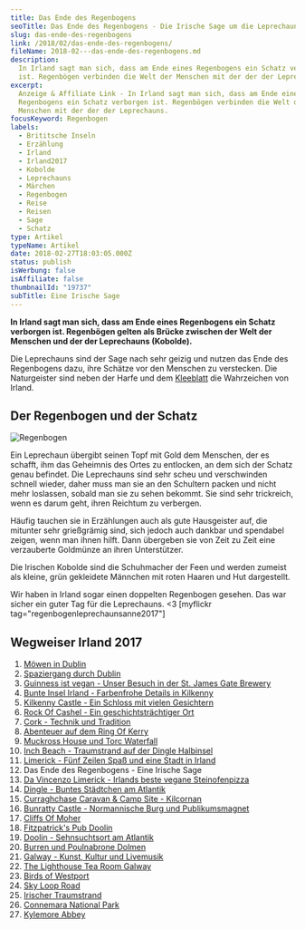 ```yaml
---
title: Das Ende des Regenbogens
seoTitle: Das Ende des Regenbogens - Die Irische Sage um die Leprechauns
slug: das-ende-des-regenbogens
link: /2018/02/das-ende-des-regenbogens/
fileName: 2018-02---das-ende-des-regenbogens.md
description:
  In Irland sagt man sich, dass am Ende eines Regenbogens ein Schatz verborgen
  ist. Regenbögen verbinden die Welt der Menschen mit der der der Leprechauns.
excerpt:
  Anzeige & Affiliate Link - In Irland sagt man sich, dass am Ende eines
  Regenbogens ein Schatz verborgen ist. Regenbögen verbinden die Welt der
  Menschen mit der der der Leprechauns.
focusKeyword: Regenbogen
labels:
  - Brititsche Inseln
  - Erzählung
  - Irland
  - Irland2017
  - Kobolde
  - Leprechauns
  - Märchen
  - Regenbogen
  - Reise
  - Reisen
  - Sage
  - Schatz
type: Artikel
typeName: Artikel
date: 2018-02-27T18:03:05.000Z
status: publish
isWerbung: false
isAffiliate: false
thumbnailId: "19737"
subTitle: Eine Irische Sage
---
```


<strong>In Irland sagt man sich, dass am Ende eines Regenbogens ein Schatz
verborgen ist. Regenbögen gelten als Brücke zwischen der Welt der Menschen und
der der Leprechauns (Kobolde).</strong>

Die Leprechauns sind der Sage nach sehr geizig und nutzen das Ende des
Regenbogens dazu, ihre Schätze vor den Menschen zu verstecken. Die Naturgeister
sind neben der Harfe und dem
<a href="http://cardamonchai.com/2017/11/rock-of-cashel/">Kleeblatt</a> die
Wahrzeichen von Irland.

## Der Regenbogen und der Schatz

![Regenbogen](http://cardamonchai.com/wp-content/uploads/2018/02/40224300371_ce2a1edc82_z-300x225.jpg)

Ein Leprechaun übergibt seinen Topf mit Gold dem Menschen, der es schafft, ihm
das Geheimnis des Ortes zu entlocken, an dem sich der Schatz genau befindet. Die
Leprechauns sind sehr scheu und verschwinden schnell wieder, daher muss man sie
an den Schultern packen und nicht mehr loslassen, sobald man sie zu sehen
bekommt. Sie sind sehr trickreich, wenn es darum geht, ihren Reichtum zu
verbergen.

Häufig tauchen sie in Erzählungen auch als gute Hausgeister auf, die mitunter
sehr grießgrämig sind, sich jedoch auch dankbar und spendabel zeigen, wenn man
ihnen hilft. Dann übergeben sie von Zeit zu Zeit eine verzauberte Goldmünze an
ihren Unterstützer.

Die Irischen Kobolde sind die Schuhmacher der Feen und werden zumeist als
kleine, grün gekleidete Männchen mit roten Haaren und Hut dargestellt.

Wir haben in Irland sogar einen doppelten Regenbogen gesehen. Das war sicher ein
guter Tag für die Leprechauns. &lt;3 [myflickr
tag="regenbogenleprechaunsanne2017"]

## Wegweiser Irland 2017

<ol>
    <li><a href="http://cardamonchai.com/2017/10/moewen-in-dublin/">Möwen in Dublin</a></li>
    <li><a href="http://cardamonchai.com/2017/10/kleiner-spaziergang-durch-dublin/">Spaziergang durch Dublin</a></li>
    <li><a href="http://cardamonchai.com/2017/10/guinness-ist-vegan-brauerei-besuch/">Guinness ist vegan - Unser Besuch in der St. James Gate Brewery</a></li>
    <li><a href="http://cardamonchai.com/2017/11/kilkenny-bunte-insel-irland/">Bunte Insel Irland - Farbenfrohe Details in Kilkenny</a></li>
    <li><a href="http://cardamonchai.com/2017/11/kilkenny-castle/">Kilkenny Castle - Ein Schloss mit vielen Gesichtern</a></li>
    <li><a href="http://cardamonchai.com/2017/11/rock-of-cashel/">Rock Of Cashel - Ein geschichtsträchtiger Ort</a></li>
    <li><a href="http://cardamonchai.com/2017/12/cork/">Cork - Technik und Tradition</a></li>
    <li><a href="http://cardamonchai.com/2018/01/ring-of-kerry/">Abenteuer auf dem Ring Of Kerry</a></li>
    <li><a href="http://cardamonchai.com/2018/02/muckross-house-und-torc-waterfall-irland/">Muckross House und Torc Waterfall</a></li>
    <li><a href="http://cardamonchai.com/2018/02/lieblingsstrand-inch-beach/">Inch Beach - Traumstrand auf der Dingle Halbinsel</a></li>
    <li><a href="http://cardamonchai.com/2018/02/limerick/">Limerick - Fünf Zeilen Spaß und eine Stadt in Irland</a></li>
    <li>Das Ende des Regenbogens - Eine Irische Sage</li>
    <li><a href="http://cardamonchai.com/2018/03/da-vincenzo-limerick/">Da Vincenzo Limerick - Irlands beste vegane Steinofenpizza</a></li>
    <li><a href="http://cardamonchai.com/2018/03/dingle/">Dingle - Buntes Städtchen am Atlantik</a></li>
    <li><a href="http://cardamonchai.com/2018/03/curraghchase-caravan-camp-site/">Curraghchase Caravan &amp; Camp Site - Kilcornan</a></li>
    <li><a href="http://cardamonchai.com/2018/03/bunratty-castle/">Bunratty Castle - Normannische Burg und Publikumsmagnet</a></li>
    <li><a href="http://cardamonchai.com/2018/04/cliffs-of-moher/">Cliffs Of Moher</a></li>
    <li><a href="http://cardamonchai.com/2018/04/fitzpatricks-pub-doolin/">Fitzpatrick's Pub Doolin</a></li>
    <li><a href="http://cardamonchai.com/2018/04/doolin/">Doolin - Sehnsuchtsort am Atlantik</a></li>
    <li><a href="http://cardamonchai.com/2018/04/poulnabrone-dolmen-burren/">Burren und Poulnabrone Dolmen</a></li>
    <li><a href="http://cardamonchai.com/2018/04/galway/">Galway - Kunst, Kultur und Livemusik</a></li>
    <li><a href="http://cardamonchai.com/2018/05/the-lighthouse-tea-room-galway/">The Lighthouse Tea Room Galway</a></li>
    <li><a href="http://cardamonchai.com/2018/05/birds-of-westport/">Birds of Westport</a></li>
    <li><a href="http://cardamonchai.com/2018/05/sky-loop-road-clifden/">Sky Loop Road</a></li>
    <li><a href="http://cardamonchai.com/2018/05/irischer-traumstrand/">Irischer Traumstrand</a></li>
    <li><a href="http://cardamonchai.com/2018/05/connemara-national-park/">Connemara National Park</a></li>
    <li><a href="http://cardamonchai.com/2018/05/kylemore-abbey/">Kylemore Abbey</a></li>
</ol>
